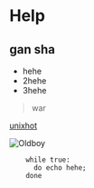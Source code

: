 # Help
## gan sha

* hehe
* 2hehe
* 3hehe

> war

[unixhot](http://www.unixhot.com)

![Oldboy](http://www.etiantian.org/static/assets/51_python_prom3.jpg)

        while true:
          do echo hehe;
        done
